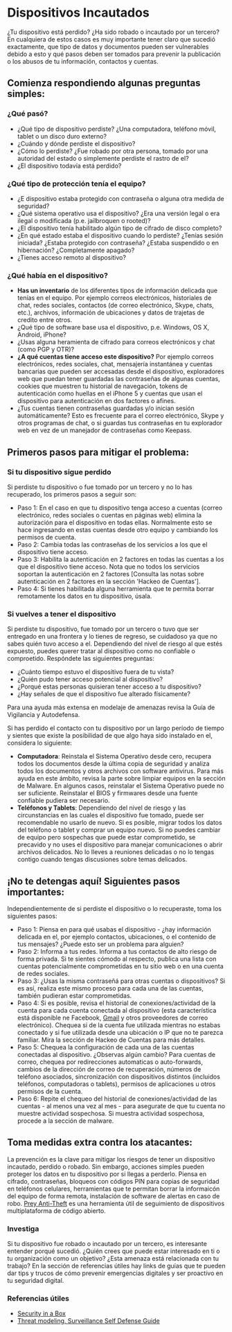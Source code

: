 # Dispositivos Incautados

¿Tu dispositivo está perdido? ¿Ha sido robado o incautado por un tercero? En cualquiera de estos casos es muy importante tener claro que sucedió exactamente, que tipo de datos y documentos pueden ser vulnerables debido a esto y qué pasos deben ser tomados para prevenir la publicación o los abusos de tu información, contactos y cuentas.

## Comienza respondiendo algunas preguntas simples:

### ¿Qué pasó?

- ¿Qué tipo de dispositivo perdiste? ¿Una computadora, teléfono móvil, tablet o un disco duro externo?
- ¿Cuándo y dónde perdiste el dispositivo?
- ¿Cómo lo perdiste? ¿Fue robado por otra persona, tomado por una autoridad del estado o simplemente perdiste el rastro de el?
- ¿El dispositivo todavía está perdido?

### ¿Qué tipo de protección tenía el equipo?

- ¿E dispositivo estaba protegido con contraseña o alguna otra medida de seguridad?
- ¿Qué sistema operativo usa el dispositivo? ¿Era una versión legal o era ilegal o modificada (p.e. jailbroquen o rooted)?
- ¿El dispositivo tenía habilitado algún tipo de cifrado de disco completo?
- ¿En qué estado estaba el dispositivo cuando lo perdiste? ¿Tenías sesión iniciada? ¿Estaba protegido con contraseña? ¿Estaba suspendido o en hibernación? ¿Completamente apagado?
- ¿Tienes acceso remoto al dispositivo?

### ¿Qué había en el dispositivo?

- **Has un inventario** de los diferentes tipos de información delicada que tenías en el equipo. Por ejemplo correos electrónicos, historiales de chat, redes sociales, contactos (de correo electrónico, Skype, chats, etc.), archivos, información de ubicaciones y datos de trajetas de credito entre otros.
- ¿Qué tipo de software base usa el dispositivo, p.e. Windows, OS X, Android, iPhone?
- ¿Usas alguna heramienta de cifrado para correos electrónicos y chat (como PGP y OTR)?
- **¿A qué cuentas tiene acceso este dispositivo?** Por ejemplo correos electrónicos, redes sociales, chat, mensajería instantánea y cuentas bancarias que pueden ser accesadas desde el dispositivo, exploradores web que puedan tener guardadas las contraseñas de algunas cuentas, cookies que muestren tu historial de navegación, tokens de autenticación como huellas en el iPhone 5 y cuentas que usan el dispositivo para autenticación en dos factores o afines.
- ¿Tus cuentas tienen contraseñas guardadas y/o inician sesión automáticamente? Esto es frecuente para el correo electrónico, Skype y otros programas de chat, o si guardas tus contraseñas en tu explorador web en vez de un manejador de contraseñas como Keepass.

## Primeros pasos para mitigar el problema:

### Si tu dispositivo sigue perdido

Si perdiste tu dispositivo o fue tomado por un tercero y no lo has recuperado, los primeros pasos a seguir son:

-  Paso 1: En el caso en que tu dispositivo tenga acceso a cuentas (correo electrónico, redes sociales o cuentas en páginas web) elimina la autorización para el dispositivo en todas ellas. Normalmente esto se hace ingresando en estas cuentas desde otro equipo y cambiando los permisos de cuenta.
- Paso 2: Cambia todas las contraseñas de los servicios a los que el dispositivo tiene acceso.
- Paso 3: Habilita la autenticación en 2 factores en todas las cuentas a los que el dispositivo tiene acceso. Nota que no todos los servicios soportan la autenticación en 2 factores [Consulta las notas sobre autenticación en 2 factores en la sección 'Hackeo de Cuentas'].
- Paso 4: Si tienes habilitada alguna herramienta que te permita borrar remotamente los datos en tu dispositivo, úsala.

### Si vuelves a tener el dispositivo

Si perdiste tu dispositivo, fue tomado por un tercero o tuvo que ser entregado en una frontera y lo tienes de regreso, se cuidadoso ya que no sabes quién tuvo acceso a el. Dependiendo del nivel de riesgo al que estés expuesto, puedes querer tratar al dispositivo como no confiable o comproetido. Respóndete las siguientes preguntas:

- ¿Cuánto tiempo estuvo el dispositivo fuera de tu vista?
- ¿Quién pudo tener acceso potencial al dispositivo?
- ¿Porqué estas personas quisieran tener acceso a tu dispositivo?
- ¿Hay señales de que el dispositivo fue alterado físicamente?

Para una ayuda más extensa en modelaje de amenazas revisa la Guía de Vigilancia y Autodefensa.

Si has perdido el contacto con tu dispositivo por un largo período de tiempo y sientes que existe la posibilidad de que algo haya sido instalado en el, considera lo siguiente:

- **Computadora**: Reinstala el Sistema Operativo desde cero, recupera todos los documentos desde la última copia de seguridad y analiza todos los documentos y otros archivos con software antivirus. Para más ayuda en este ámbito, revisa la parte sobre limpiar equipos en la sección de Malware. En algunos casos, reinstalar el Sistema Operativo puede no ser suficiente. Reinstalar el BIOS y firmwares desde una fuente confiable pudiera ser necesario.
- **Teléfonos y Tablets**: Dependiendo del nivel de riesgo y las circunstancias en las cuales el dispositivo fue tomado, puede ser recomendable no usarlo de nuevo. Si es posible, migrar todos los datos del teléfono o tablet y comprar un equipo nuevo. Si no puedes cambiar de equipo pero sospechas que puede estar comprometido, se precavido y no uses el dispositivo para manejar comunicaciones o abrir archivos delicados. No lo lleves a reuniones delicadas o no lo tengas contigo cuando tengas discusiones sobre temas delicados.

## ¡No te detengas aquí! Siguientes pasos importantes:
Independientemente de si perdiste el dispositivo o lo recuperaste, toma los siguientes pasos:

- Paso 1: Piensa en para qué usabas el dispositivo - ¿hay información delicada en el, por ejemplo contactos, ubicaciones, o el contenido de tus mensajes? ¿Puede esto ser un problema para alguien?
- Paso 2: Informa a tus redes. Informa a tus contactos de alto riesgo de forma privada. Si te sientes cómodo al respecto, publica una lista con cuentas potencialmente comprometidas en tu sitio web o en una cuenta de redes sociales.
- Paso 3: ¿Usas la misma contraseñá para otras cuentas o dispositivos? Si es así, realiza este mismo proceso para cada una de las cuentas, también pudieran estar comprometidas.
- Paso 4: Si es posible, revisa el historial de conexiones/actividad de la cuenta para cada cuenta conectada al dispositivo (esta característica está disponible ne Facebook, [Gmail](https://www.google.com/settings/security?hl=es) y otros proveedores de correo electrónico). Chequea si de la cuenta fue utilizada mientras no estabas conectado y si fue utilizada desde una ubicación o IP que no te parezca familiar. Mira la sección de Hackeo de Cuentas para más detalles.
- Paso 5: Chequea la configuración de cada una de las cuentas conectadas al dispositivo. ¿Observas algún cambio? Para cuentas de correo, chequea por redirecciones automaticas o auto-forwards, cambios de la dirección de correo de recuperación, números de teléfono asociados, sincronización con dispositivos distintos (incluidos teléfonos, computadoras o tablets), permisos de aplicaciones u otros permisos de la cuenta.
- Paso 6: Repite el chequeo del historial de conexiones/actividad de las cuentas - al menos una vez al mes - para asegurate de que tu cuenta no muestre actividad sospechosa. Si muestra actividad sospechosa, procede a la sección de malware.

## Toma medidas extra contra los atacantes:

La prevención es la clave para mitigar los riesgos de tener un dispositivo incautado, perdido o robado. Sin embargo, acciones simples pueden proteger los datos en tu dispositivo por si llegas a perderlo. Piensa en cifrado, contraseñas, bloqueos con códigos PIN para copias de seguridad en teléfonos celulares, herramientas que te permitan borrar la informaicón del equipo de forma remota, instalación de software de alertas en caso de robo. [Prey Anti-Theft](https://preyproject.com/) es una herramienta útil de seguimiento de dispositivos multiplataforma de código abierto.

### Investiga
Si tu dispositivo fue robado o incautado por un tercero, es interesante entender porqué sucedió. ¿Quién crees que puede estar interesado en ti o tu organización como un objetivo? ¿Esta amenaza está relacionada con tu trabajo? En la sección de referencias útiles hay links de guías que te pueden dar tips y trucos de cómo prevenir emergencias digitales y ser proactivo en tu seguridad digital.

### Referencias útiles

* [Security in a Box](https://securityinabox.org/es/chapter_7_2)
* [Threat modeling, Surveillance Self Defense Guide](https://ssd.eff.org/risk/threats)


